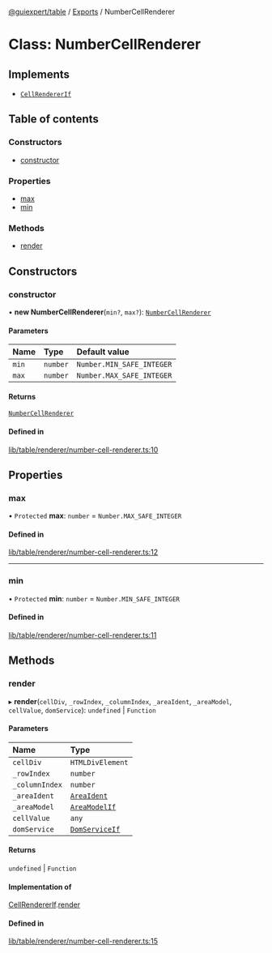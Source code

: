 [@guiexpert/table](../README.md) / [Exports](../modules.md) / NumberCellRenderer

# Class: NumberCellRenderer

## Implements

- [`CellRendererIf`](../interfaces/CellRendererIf.md)

## Table of contents

### Constructors

- [constructor](NumberCellRenderer.md#constructor)

### Properties

- [max](NumberCellRenderer.md#max)
- [min](NumberCellRenderer.md#min)

### Methods

- [render](NumberCellRenderer.md#render)

## Constructors

### constructor

• **new NumberCellRenderer**(`min?`, `max?`): [`NumberCellRenderer`](NumberCellRenderer.md)

#### Parameters

| Name | Type | Default value |
| :------ | :------ | :------ |
| `min` | `number` | `Number.MIN_SAFE_INTEGER` |
| `max` | `number` | `Number.MAX_SAFE_INTEGER` |

#### Returns

[`NumberCellRenderer`](NumberCellRenderer.md)

#### Defined in

[lib/table/renderer/number-cell-renderer.ts:10](https://github.com/guiexperttable/ge-table/blob/a7cb25d/libs/table/src/lib/table/renderer/number-cell-renderer.ts#L10)

## Properties

### max

• `Protected` **max**: `number` = `Number.MAX_SAFE_INTEGER`

#### Defined in

[lib/table/renderer/number-cell-renderer.ts:12](https://github.com/guiexperttable/ge-table/blob/a7cb25d/libs/table/src/lib/table/renderer/number-cell-renderer.ts#L12)

___

### min

• `Protected` **min**: `number` = `Number.MIN_SAFE_INTEGER`

#### Defined in

[lib/table/renderer/number-cell-renderer.ts:11](https://github.com/guiexperttable/ge-table/blob/a7cb25d/libs/table/src/lib/table/renderer/number-cell-renderer.ts#L11)

## Methods

### render

▸ **render**(`cellDiv`, `_rowIndex`, `_columnIndex`, `_areaIdent`, `_areaModel`, `cellValue`, `domService`): `undefined` \| `Function`

#### Parameters

| Name | Type |
| :------ | :------ |
| `cellDiv` | `HTMLDivElement` |
| `_rowIndex` | `number` |
| `_columnIndex` | `number` |
| `_areaIdent` | [`AreaIdent`](../modules.md#areaident) |
| `_areaModel` | [`AreaModelIf`](../interfaces/AreaModelIf.md) |
| `cellValue` | `any` |
| `domService` | [`DomServiceIf`](../interfaces/DomServiceIf.md) |

#### Returns

`undefined` \| `Function`

#### Implementation of

[CellRendererIf](../interfaces/CellRendererIf.md).[render](../interfaces/CellRendererIf.md#render)

#### Defined in

[lib/table/renderer/number-cell-renderer.ts:15](https://github.com/guiexperttable/ge-table/blob/a7cb25d/libs/table/src/lib/table/renderer/number-cell-renderer.ts#L15)
